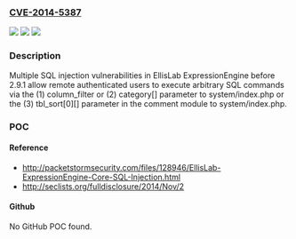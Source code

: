 ### [CVE-2014-5387](https://cve.mitre.org/cgi-bin/cvename.cgi?name=CVE-2014-5387)
![](https://img.shields.io/static/v1?label=Product&message=n%2Fa&color=blue)
![](https://img.shields.io/static/v1?label=Version&message=n%2Fa&color=blue)
![](https://img.shields.io/static/v1?label=Vulnerability&message=n%2Fa&color=brighgreen)

### Description

Multiple SQL injection vulnerabilities in EllisLab ExpressionEngine before 2.9.1 allow remote authenticated users to execute arbitrary SQL commands via the (1) column_filter or (2) category[] parameter to system/index.php or the (3) tbl_sort[0][] parameter in the comment module to system/index.php.

### POC

#### Reference
- http://packetstormsecurity.com/files/128946/EllisLab-ExpressionEngine-Core-SQL-Injection.html
- http://seclists.org/fulldisclosure/2014/Nov/2

#### Github
No GitHub POC found.

